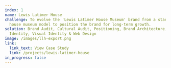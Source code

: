 ```yaml
---
index: 1
name: Lewis Latimer House
challenge: To evolve the 'Lewis Latimer House Museum' brand from a standard
  house museum model to position the brand for long-term growth.
solution: Brand Audit, Cultural Audit, Positioning, Brand Architecture, Verbal
  Identity, Visual Identity & Web Design
image: /images/llh-export.png
link:
  link_text: View Case Study
  link: /projects/lewis-latimer-house
in_progress: false
---
```

